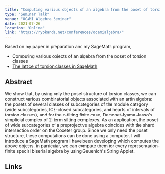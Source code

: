 ```yaml
---
title: "Computing various objects of an algebra from the poset of torsion classes"
type: "Seminar Talk"
venue: "OCAMI Algebra Seminar"
date: 2021-07-26
location: "Online"
link: "https://ryokanda.net/conferences/ocamialgebra/"
---
```


Based on my paper in preparation and my SageMath program,
- Computing various objects of an algebra from the poset of torsion classes
- [The lattice of torsion classes in SageMath](/codes/)

## Abstract
We show that, by using only the poset structure of torsion classes, we can construct various combinatorial objects associated with an artin algebra: the posets of several classes of subcategories of the module category (wide subcategories, ICE-closed subcategories, and hearts of intervals of torsion classes), and for the $\tau$-tilting finite case, Demonet-Iyama-Jasso's simplicial complex of 2-term silting complexes. As an application, the poset of wide subcategories of a preprojective algebra coincides with the shard intersection order on the Coxeter group. Since we only need the poset structure, these computations can be done using a computer. I will introduce a SageMath program I have been developing which computes the above objects. In particular, we can compute them for every representation-finite special biserial algebra by using Geuenich's String Applet.

## Links
